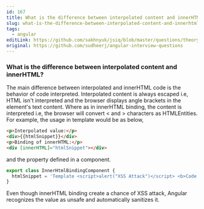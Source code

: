 ```yaml
---
id: 167
title: What is the difference between interpolated content and innerHTML?
slug: what-is-the-difference-between-interpolated-content-and-innerhtml
tags:
  - angular
editLink: https://github.com/sakhnyuk/jsiq/blob/master/questions/theory/angular/167.md
original: https://github.com/sudheerj/angular-interview-questions
---
```


### What is the difference between interpolated content and innerHTML?

The main difference between interpolated and innerHTML code is the behavior of code interpreted. Interpolated content is always escaped i.e, HTML isn't interpreted and the browser displays angle brackets in the element's text content. Where as in innerHTML binding, the content is interpreted i.e, the browser will convert < and > characters as HTMLEntities. For example, the usage in template would be as below,

```html
<p>Interpolated value:</p>
<div>{{htmlSnippet}}</div>
<p>Binding of innerHTML:</p>
<div [innerHTML]="htmlSnippet"></div>
```

and the property defined in a component.

```javascript
export class InnerHtmlBindingComponent {
  htmlSnippet = 'Template <script>alert("XSS Attack")</script> <b>Code attached</b>';
}
```

Even though innerHTML binding create a chance of XSS attack, Angular recognizes the value as unsafe and automatically sanitizes it.